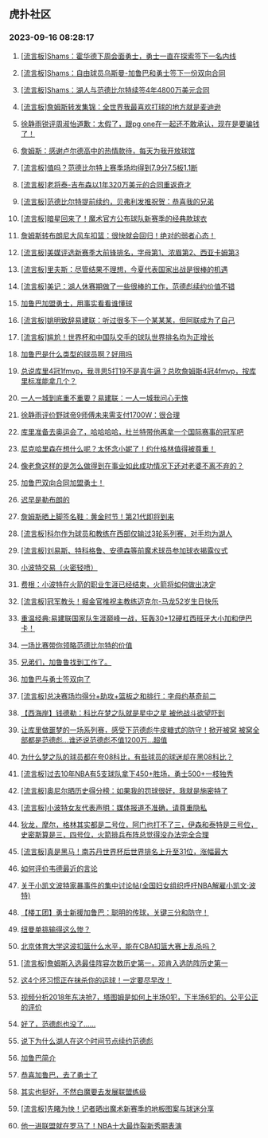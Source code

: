 ## 虎扑社区 
### 2023-09-16 08:28:17

1. [[流言板]Shams：霍华德下周会面勇士，勇士一直在探索签下一名内线](https://bbs.hupu.com/62117503.html)

2. [[流言板]Shams：自由球员乌斯曼-加鲁巴和勇士签下一份双向合同](https://bbs.hupu.com/62117546.html)

3. [[流言板]Shams：湖人与范德比尔特续签4年4800万美元合同](https://bbs.hupu.com/62115705.html)

4. [[流言板]詹姆斯转发集锦：全世界我最喜欢打球的地方就是麦迪逊](https://bbs.hupu.com/62117267.html)

5. [徐静雨锐评周淑怡道歉：太假了，跟pg one在一起还不敢承认，现在是要骗钱了！](https://bbs.hupu.com/62115867.html)

6. [詹姆斯：感谢卢尔德高中的热情款待，每天为我开放球馆](https://bbs.hupu.com/62118288.html)

7. [[流言板]值吗？范德比尔特上赛季场均得到7.9分7.5板1.1断](https://bbs.hupu.com/62116749.html)

8. [[流言板]老将泰-吉布森以1年320万美元的合同重返奇才](https://bbs.hupu.com/62116338.html)

9. [[流言板]范德比尔特提前续约，贝弗利发推祝贺：恭喜我的兄弟](https://bbs.hupu.com/62117205.html)

10. [[流言板]暗星回来了！魔术官方公布球队新赛季的经典款球衣](https://bbs.hupu.com/62116104.html)

11. [詹姆斯转布朗尼大风车扣篮：很快就会回归！绝对的弱者心态！](https://bbs.hupu.com/62118403.html)

12. [[流言板]美媒评选新赛季大前锋排名，字母第1、浓眉第2、西亚卡姆第3](https://bbs.hupu.com/62116330.html)

13. [[流言板]里夫斯：尽管结果不理想，今夏代表国家出战是很棒的机遇](https://bbs.hupu.com/62118430.html)

14. [[流言板]美记：湖人休赛期做了一些很棒的工作，范德彪续约价值不错](https://bbs.hupu.com/62115816.html)

15. [加鲁巴加盟勇士，用事实看看谁懂球](https://bbs.hupu.com/62118243.html)

16. [[流言板]姚明致辞易建联：听过很多下一个某某某，但阿联成为了自己](https://bbs.hupu.com/62113792.html)

17. [[流言板]尴尬！世界杯和中国队交手的球队世界排名均为正增长](https://bbs.hupu.com/62115631.html)

18. [加鲁巴是什么类型的球员啊？好用吗](https://bbs.hupu.com/62118423.html)

19. [总说库里4冠1fmvp，我寻思5打19不是真牛逼？总吹詹姆斯4冠4fmvp，按库里标准能拿几个？](https://bbs.hupu.com/62118361.html)

20. [一人一城到底重不重要？易建联：一人一城我问心无愧](https://bbs.hupu.com/62118308.html)

21. [徐静雨评价野球帝9师傅未来需支付1700W：很合理](https://bbs.hupu.com/62118260.html)

22. [库里准备去奥运会了，哈哈哈哈，杜兰特带他再拿一个国际赛事的冠军吧](https://bbs.hupu.com/62118355.html)

23. [尼克哈里森在想什么呢？太怀念小妮了！约什格林值得被尊重！](https://bbs.hupu.com/62118237.html)

24. [像老詹这样的是怎么做得到在事业如此成功情况下还对老婆不离不弃的？](https://bbs.hupu.com/62118246.html)

25. [加鲁巴双向合同加盟勇士！](https://bbs.hupu.com/62118060.html)

26. [迟早是勒布朗的](https://bbs.hupu.com/62118145.html)

27. [詹姆斯晒上脚签名鞋：黄金时节！第21代即将到来](https://bbs.hupu.com/62117310.html)

28. [[流言板]科尔作为球员和教练在西部仅输过3轮系列赛，对手均为湖人](https://bbs.hupu.com/62113002.html)

29. [[流言板]刘易斯、特科格鲁、安德森等前魔术球员参加球衣揭露仪式](https://bbs.hupu.com/62116683.html)

30. [小波特交易（火密轻喷）](https://bbs.hupu.com/62115935.html)

31. [费根：小波特在火箭的职业生涯已经结束，火箭将如何做出决定](https://bbs.hupu.com/62114433.html)

32. [[流言板]冠军教头！掘金官推祝主教练迈克尔-马龙52岁生日快乐](https://bbs.hupu.com/62116853.html)

33. [重温经典:易建联国家队生涯巅峰一战，狂轰30+12硬杠西班牙大小加和伊巴卡！](https://bbs.hupu.com/62111870.html)

34. [一场比赛带你领略范德比尔特的价值](https://bbs.hupu.com/62116836.html)

35. [兄弟们，加鲁鲁找到工作了。](https://bbs.hupu.com/62117553.html)

36. [加鲁巴与勇士签双向了](https://bbs.hupu.com/62117558.html)

37. [[流言板]总决赛场均得分+助攻+篮板之和排行：字母约基奇前二](https://bbs.hupu.com/62116841.html)

38. [【西海岸】钱德勒：科比在梦之队就是星中之星 被他战斗欲望吓到](https://bbs.hupu.com/62112953.html)

39. [让库里做噩梦的一场系列赛，感受下范德彪牛皮糖式的防守！掀开被窝 被窝全部都是范德彪…谁还说范德彪不值1200万…超值](https://bbs.hupu.com/62116954.html)

40. [为什么梦之队的球员都在夸08科比，有些球员的球迷却在黑08科比？](https://bbs.hupu.com/62114621.html)

41. [[流言板]过去10年NBA有5支球队拿下450+胜场，勇士500+一枝独秀](https://bbs.hupu.com/62112878.html)

42. [[流言板]奥尼尔晒历史得分榜：如果我的罚球很好，我就是施密特了](https://bbs.hupu.com/62113058.html)

43. [[流言板]小波特女友代表声明：媒体报道不准确，请尊重隐私](https://bbs.hupu.com/62110660.html)

44. [狄龙，摩尔，格林其实都是二号位，阿门也打不了三，伊森和泰特是三号位，史密斯算是三，四号位，火箭排兵布阵总觉得没办法完全合理](https://bbs.hupu.com/62117008.html)

45. [[流言板]真是黑马！南苏丹世界杯后世界排名上升至31位，涨幅最大](https://bbs.hupu.com/62115511.html)

46. [如何评价韦德最近的言论](https://bbs.hupu.com/62117675.html)

47. [关于小凯文波特家暴事件的集中讨论帖(全国妇女组织呼吁NBA解雇小凯文·波特)](https://bbs.hupu.com/62075157.html)

48. [【楼工团】勇士新援加鲁巴：聪明的传球，关键三分和防守！](https://bbs.hupu.com/62117857.html)

49. [纽曼单挑输得这么惨？](https://bbs.hupu.com/62117898.html)

50. [北京体育大学这波扣篮什么水平，能在CBA扣篮大赛上乱杀吗？](https://bbs.hupu.com/62114717.html)

51. [[流言板]詹姆斯入选最佳阵容次数历史第一，邓肯入选防阵历史第一](https://bbs.hupu.com/62111126.html)

52. [这4个坏习惯正在抹杀你的运球！一定要尽早改！](https://bbs.hupu.com/62114452.html)

53. [视频分析2018年东决抢7，塔图姆是如何上半场0犯，下半场6犯的。公平公正的评价](https://bbs.hupu.com/62111985.html)

54. [好了，范德彪也没了……](https://bbs.hupu.com/62115807.html)

55. [说下为什么湖人在这个时间节点续约范德彪](https://bbs.hupu.com/62116332.html)

56. [加鲁巴简介](https://bbs.hupu.com/62117870.html)

57. [恭喜加鲁巴，去了勇士了](https://bbs.hupu.com/62117554.html)

58. [其实也挺好，不然白魔要去发展联盟练级](https://bbs.hupu.com/62114987.html)

59. [[流言板]先睹为快！记者晒出魔术新赛季的地板图案与球迷分享](https://bbs.hupu.com/62116156.html)

60. [他一进联盟就在罗马了！NBA十大最炸裂新秀期表演](https://bbs.hupu.com/62115046.html)


